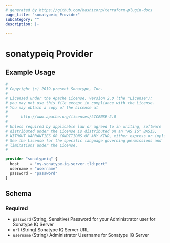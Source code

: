 ```yaml
---
# generated by https://github.com/hashicorp/terraform-plugin-docs
page_title: "sonatypeiq Provider"
subcategory: ""
description: |-
  
---
```


# sonatypeiq Provider



## Example Usage

```terraform
# 
# Copyright (c) 2019-present Sonatype, Inc.
# 
# Licensed under the Apache License, Version 2.0 (the "License");
# you may not use this file except in compliance with the License.
# You may obtain a copy of the License at
#
#      http://www.apache.org/licenses/LICENSE-2.0
#
# Unless required by applicable law or agreed to in writing, software
# distributed under the License is distributed on an "AS IS" BASIS,
# WITHOUT WARRANTIES OR CONDITIONS OF ANY KIND, either express or implied.
# See the License for the specific language governing permissions and
# limitations under the License.
#

provider "sonatypeiq" {
  host     = "my-sonatype-iq-server.tld:port"
  username = "username"
  password = "password"
}
```

<!-- schema generated by tfplugindocs -->
## Schema

### Required

- `password` (String, Sensitive) Password for your Administrator user for Sonatype IQ Server
- `url` (String) Sonatype IQ Server URL
- `username` (String) Administrator Username for Sonatype IQ Server
